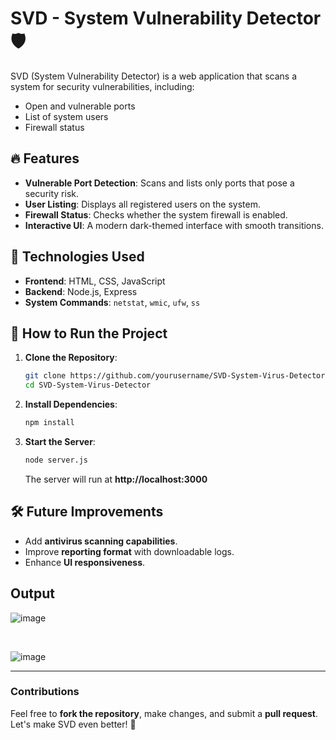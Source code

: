 # SVD - System Vulnerability Detector 🛡️

SVD (System Vulnerability Detector) is a web application that scans a system for security vulnerabilities, including:
- Open and vulnerable ports
- List of system users
- Firewall status

## 🔥 Features
- **Vulnerable Port Detection**: Scans and lists only ports that pose a security risk.
- **User Listing**: Displays all registered users on the system.
- **Firewall Status**: Checks whether the system firewall is enabled.
- **Interactive UI**: A modern dark-themed interface with smooth transitions.

## 📌 Technologies Used
- **Frontend**: HTML, CSS, JavaScript
- **Backend**: Node.js, Express
- **System Commands**: `netstat`, `wmic`, `ufw`, `ss`

## 🚀 How to Run the Project
1. **Clone the Repository**:
   ```bash
   git clone https://github.com/yourusername/SVD-System-Virus-Detector.git
   cd SVD-System-Virus-Detector
   ```

2. **Install Dependencies**:
   ```bash
   npm install
   ```

3. **Start the Server**:
   ```bash
   node server.js
   ```
   The server will run at **http://localhost:3000**

## 🛠️ Future Improvements
- Add **antivirus scanning capabilities**.
- Improve **reporting format** with downloadable logs.
- Enhance **UI responsiveness**.


## Output

   ![image](https://github.com/user-attachments/assets/119bf33f-c9a7-4742-9eb3-2d8901c6e87e)

   <br>

   ![image](https://github.com/user-attachments/assets/a4e1bc33-dc35-4aa3-8e43-a176a40a6772)

---

### **Contributions**
Feel free to **fork the repository**, make changes, and submit a **pull request**. Let's make SVD even better! 🚀
